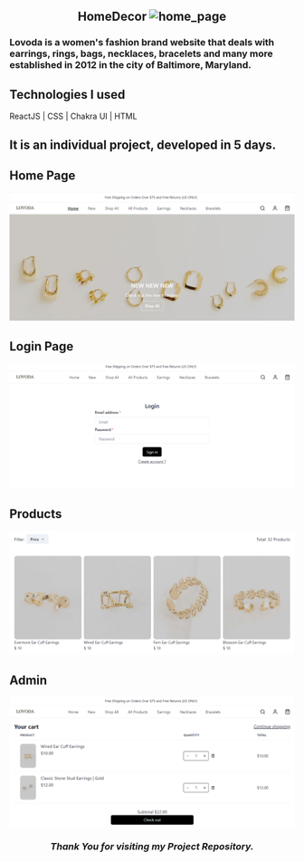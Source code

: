 <h2 align="center" >HomeDecor <img src="/frontend/public/logo.png" alt="home_page" width="20rem"/></h2>


 <h3>Lovoda is a women's fashion brand website that deals with earrings, rings, bags, necklaces, bracelets and many more established in 2012 in the city of Baltimore, Maryland.</h3>

## Technologies I used
ReactJS | CSS | Chakra UI | HTML 

 ## It is an individual project, developed in 5 days.


<h2>Home Page</h2>
<img src="public/Images/home.png" alt="home_page"/>


<h2>Login Page</h2>
<img src="public/Images/login.png"" alt="login"/>


<h2>Products</h2>
<img src="public/Images/products.png"" alt="products"/>


<h2>Admin</h2>
<img src="public/Images/cart.png" alt="cart"/>

 
 <h3 align="center"><i>Thank You for visiting my Project Repository.</i></h3> 


